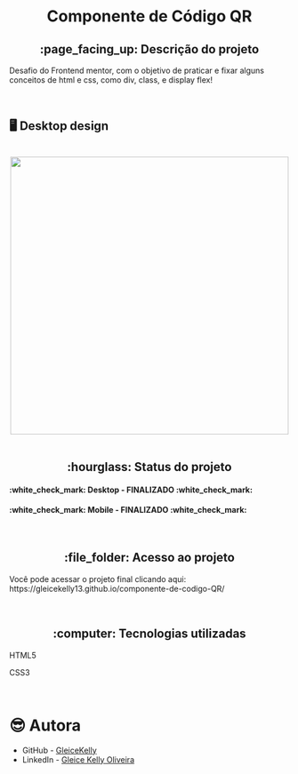<h1 align="center">Componente de Código QR</h1>
<h2 align="center">:page_facing_up: Descrição do projeto</h2>
<p>Desafio do Frontend mentor, com o objetivo de praticar e fixar alguns conceitos de html e css, como div, class, e display flex!</p>
<br>

## :desktop_computer: Desktop design
<br>
<div align="center">
<img src="https://user-images.githubusercontent.com/80974593/187328070-b6e5b427-d6ec-4420-bbc1-9e38903419c4.png" width="500">
</div>
<br>

<h2 align="center">:hourglass: Status do projeto </h2>
<h4>:white_check_mark: Desktop - FINALIZADO :white_check_mark: </h4> 
<h4>:white_check_mark: Mobile - FINALIZADO :white_check_mark: </h4>
<br>

<h2 align="center"> :file_folder: Acesso ao projeto </h2>
<p> Você pode acessar o projeto final clicando aqui: https://gleicekelly13.github.io/componente-de-codigo-QR/ </p>

<br>
<h2 align="center"> :computer: Tecnologias utilizadas </h2>
<p>HTML5</p>
<p>CSS3</p>
<br>

# :sunglasses: Autora

- GitHub - [GleiceKelly](https://github.com/gleicekelly13)
- LinkedIn - [Gleice Kelly Oliveira](https://www.linkedin.com/in/gleicekelly13/)
